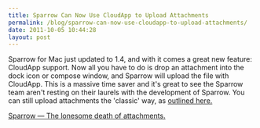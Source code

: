 ```yaml
---
title: Sparrow Can Now Use CloudApp to Upload Attachments
permalink: /blog/sparrow-can-now-use-cloudapp-to-upload-attachments/
date: 2011-10-05 10:44:28
layout: post
---
```


Sparrow for Mac just updated to 1.4, and with it comes a great new feature: CloudApp support. Now all you have to do is drop an attachment into the dock icon or compose window, and Sparrow will upload the file with CloudApp. This is a massive time saver and it's great to see the Sparrow team aren't resting on their laurels with the development of Sparrow.  You can still upload attachments the 'classic' way, as [outlined here.](https://sparrowmail.tenderapp.com/kb/starting-with-sparrow/cloudapp-in-sparrow)

[Sparrow — The lonesome death of attachments.](http://blog.sparrowmailapp.com/post/11054373818/sparrow14)
